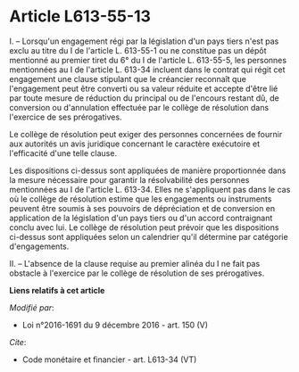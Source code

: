 # Article L613-55-13

I. – Lorsqu'un engagement régi par la législation d'un pays tiers n'est pas exclu au titre du I de l'article L. 613-55-1 ou
ne constitue pas un dépôt mentionné au premier tiret du 6° du I de l'article L. 613-55-5, les personnes mentionnées au I de
l'article L. 613-34 incluent dans le contrat qui régit cet engagement une clause stipulant que le créancier reconnaît que
l'engagement peut être converti ou sa valeur réduite et accepte d'être lié par toute mesure de réduction du principal ou de
l'encours restant dû, de conversion ou d'annulation effectuée par le collège de résolution dans l'exercice de ses
prérogatives. 

Le collège de résolution peut exiger des personnes concernées de fournir aux autorités un avis juridique concernant le
caractère exécutoire et l'efficacité d'une telle clause. 

Les dispositions ci-dessus sont appliquées de manière proportionnée dans la mesure nécessaire pour garantir la résolvabilité
des personnes mentionnées au I de l'article L. 613-34. Elles ne s'appliquent pas dans le cas où le collège de résolution
estime que les engagements ou instruments peuvent être soumis à ses pouvoirs de dépréciation et de conversion en application
de la législation d'un pays tiers ou d'un accord contraignant conclu avec lui. Le collège de résolution peut prévoir que les
dispositions ci-dessus sont appliquées selon un calendrier qu'il détermine par catégorie d'engagements. 

II. – L'absence de la clause requise au premier alinéa du I ne fait pas obstacle à l'exercice par le collège de résolution de
ses prérogatives.

**Liens relatifs à cet article**

_Modifié par_:

  - Loi n°2016-1691 du 9 décembre 2016 - art. 150 (V)

_Cite_:

  - Code monétaire et financier - art. L613-34 (VT)
